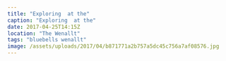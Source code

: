 ```yaml
---
title: "Exploring  at the"
caption: "Exploring  at the"
date: 2017-04-25T14:15Z
location: "The Wenallt"
tags: "bluebells wenallt"
image: /assets/uploads/2017/04/b871771a2b757a5dc45c756a7af08576.jpg
---
```

